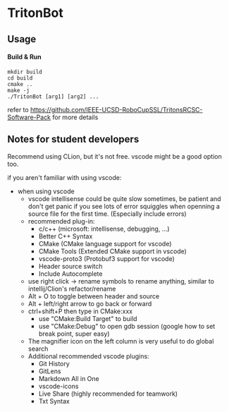 # TritonBot

## Usage

#### Build & Run
```shell
mkdir build
cd build
cmake ..
make -j
./TritonBot [arg1] [arg2] ...
```

refer to https://github.com/IEEE-UCSD-RoboCupSSL/TritonsRCSC-Software-Pack for more details

## Notes for student developers

Recommend using CLion, but it's not free. vscode might be a good option too.

if you aren't familiar with using vscode:
* when using vscode
     * vscode intellisense could be quite slow sometimes, be patient and don't get panic if you see lots of error squiggles when openning a source file for the first time. (Especially include errors)
     * recommended plug-in:
        *  c/c++ (microsoft: intellisense, debugging, ...)
        *  Better C++ Syntax
        *  CMake (CMake language support for vscode)
        *  CMake Tools (Extended CMake support in vscode)
        *  vscode-proto3 (Protobuf3 support for vscode)
        *  Header source switch
        *  Include Autocomplete 
     *  use right click -> rename symbols to rename anything, similar to intellij/Clion's refactor/rename
     *  Alt + O to toggle between header and source
     *  Alt + left/right arrow to go back or forward
     *  ctrl+shift+P then type in CMake:xxx
        *  use "CMake:Build Target" to build
        *  use "CMake:Debug" to open gdb session (google how to set break point, super easy)
     *  The magnifier icon on the left column is very useful to do global search
     *  Additional recommended vscode plugins:
        *  Git History
        *  GitLens
        *  Markdown All in One
        *  vscode-icons
        *  Live Share (highly recommended for teamwork)
        *  Txt Syntax

